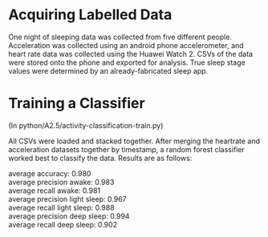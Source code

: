 

# Acquiring Labelled Data

One night of sleeping data was collected from five different people. Acceleration was collected using an android phone accelerometer, and heart rate data was collected using the Huawei Watch 2. CSVs of the data were stored onto the phone and exported for analysis. True sleep stage values were determined by an already-fabricated sleep app.


# Training a Classifier

(In python/A2.5/activity-classification-train.py)  
  
All CSVs were loaded and stacked together. After merging the heartrate and acceleration datasets together by timestamp, a random forest classifier worked best to classify the data. Results are as follows:
  
average accuracy: 0.980  
average precision awake: 0.983  
average recall awake: 0.981  
average precision light sleep: 0.967  
average recall light sleep: 0.988  
average precision deep sleep: 0.994  
average recall deep sleep: 0.902  
